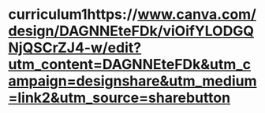# curriculum1https://www.canva.com/design/DAGNNEteFDk/viOifYLODGQNjQSCrZJ4-w/edit?utm_content=DAGNNEteFDk&utm_campaign=designshare&utm_medium=link2&utm_source=sharebutton
